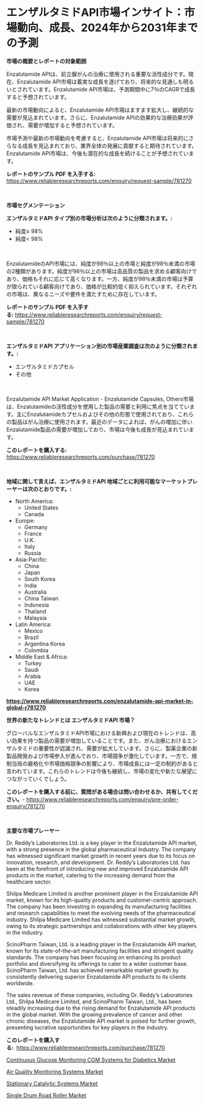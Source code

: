 <p><h1>エンザルタミドAPI市場インサイト：市場動向、成長、2024年から2031年までの予測</h1></p><p><strong>市場の概要とレポートの対象範囲</strong></p>
<p><p>Enzalutamide APIは、前立腺がんの治療に使用される重要な活性成分です。現在、Enzalutamide API市場は着実な成長を遂げており、将来的な見通しも明るいとされています。Enzalutamide API市場は、予測期間中に7％のCAGRで成長すると予想されています。</p><p>最新の市場動向によると、Enzalutamide API市場はますます拡大し、継続的な需要が見込まれています。さらに、Enzalutamide APIの効果的な治療効果が評価され、需要が増加すると予想されています。</p><p>市場予測や最新の市場動向を考慮すると、Enzalutamide API市場は将来的にさらなる成長を見込まれており、業界全体の発展に貢献すると期待されています。Enzalutamide API市場は、今後も潜在的な成長を続けることが予想されています。</p></p>
<p><strong>レポートのサンプル PDF を入手する:</strong> <a href="https://www.reliableresearchreports.com/enquiry/request-sample/781270">https://www.reliableresearchreports.com/enquiry/request-sample/781270</a></p>
<p>&nbsp;</p>
<p><strong>市場セグメンテーション</strong></p>
<p><strong>エンザルタミドAPI タイプ別の市場分析は次のように分類されます。:</strong></p>
<p><ul><li>純度≥ 98%</li><li>純度< 98%</li></ul></p>
<p>&nbsp;</p>
<p><p>EnzalutamideのAPI市場には、純度が98％以上の市場と純度が98％未満の市場の2種類があります。純度が98％以上の市場は高品質の製品を求める顧客向けであり、価格もそれに応じて高くなります。一方、純度が98％未満の市場は予算が限られている顧客向けであり、価格が比較的低く抑えられています。それぞれの市場は、異なるニーズや要件を満たすために存在しています。</p></p>
<p><strong>レポートのサンプル PDF を入手する:</strong>&nbsp;<a href="https://www.reliableresearchreports.com/enquiry/request-sample/781270">https://www.reliableresearchreports.com/enquiry/request-sample/781270</a></p>
<p>&nbsp;</p>
<p><strong> エンザルタミドAPI アプリケーション別の市場産業調査は次のように分類されます。:</strong></p>
<p><ul><li>エンザルタミドカプセル</li><li>その他</li></ul></p>
<p>&nbsp;</p>
<p><p>Enzalutamide API Market Application - Enzalutamide Capsules, Others市場は、Enzalutamideの活性成分を使用した製品の需要と利用に焦点を当てています。主にEnzalutamideカプセルおよびその他の形態で使用されており、これらの製品はがん治療に使用されます。最近のデータによれば、がんの増加に伴いEnzalutamide製品の需要が増加しており、市場は今後も成長が見込まれています。</p></p>
<p><strong>このレポートを購入する:</strong>&nbsp; <a href="https://www.reliableresearchreports.com/purchase/781270">https://www.reliableresearchreports.com/purchase/781270</a></p>
<p>&nbsp;</p>
<p><strong>地域に関して言えば、エンザルタミドAPI 地域ごとに利用可能なマーケットプレーヤーは次のとおりです。:</strong></p>
<p><ul>
    <li>
        North America:
        <ul>
            <li>United States</li>
            <li>Canada</li>
        </ul>
    </li>
    <li>
        Europe:
        <ul>
            <li>Germany</li>
            <li>France</li>
            <li>U.K.</li>
            <li>Italy</li>
            <li>Russia</li>
        </ul>
    </li>
    <li>
        Asia-Pacific:
        <ul>
            <li>China</li>
            <li>Japan</li>
            <li>South Korea</li>
            <li>India</li>
            <li>Australia</li>
            <li>China Taiwan</li>
            <li>Indonesia</li>
            <li>Thailand</li>
            <li>Malaysia</li>
        </ul>
    </li>
    <li>
        Latin America:
        <ul>
            <li>Mexico</li>
            <li>Brazil</li>
            <li>Argentina Korea</li>
            <li>Colombia</li>
        </ul>
    </li>
    <li>
        Middle East & Africa:
        <ul>
            <li>Turkey</li>
            <li>Saudi</li>
            <li>Arabia</li>
            <li>UAE</li>
            <li>Korea</li>
        </ul>
    </li>
    </ul></p>
<p><strong><a href="https://www.reliableresearchreports.com/enzalutamide-api-market-in-global-r781270">https://www.reliableresearchreports.com/enzalutamide-api-market-in-global-r781270</a></strong>&nbsp;</p>
<p><strong>世界の新たなトレンドとは エンザルタミドAPI 市場？</strong></p>
<p><p>グローバルなエンザルタミドAPI市場における新興および現在のトレンドは、高い効果を持つ製品の需要が増加していることです。また、がん治療におけるエンザルタミドの重要性が認識され、需要が拡大しています。さらに、製薬企業の新製品開発および市場参入が進んでおり、市場競争が激化しています。一方で、規制当局の厳格化や市場価格競争の影響により、市場成長には一定の制約があると言われています。これらのトレンドは今後も継続し、市場の変化や新たな展望につながっていくでしょう。</p></p>
<p><strong>このレポートを購入する前に、質問がある場合は問い合わせるか、共有してください。</strong>- <a href="https://www.reliableresearchreports.com/enquiry/pre-order-enquiry/781270">https://www.reliableresearchreports.com/enquiry/pre-order-enquiry/781270</a></p>
<p>&nbsp;</p>
<p><strong>主要な市場プレーヤー</strong></p>
<p><p>Dr. Reddy’s Laboratories Ltd. is a key player in the Enzalutamide API market, with a strong presence in the global pharmaceutical industry. The company has witnessed significant market growth in recent years due to its focus on innovation, research, and development. Dr. Reddy’s Laboratories Ltd. has been at the forefront of introducing new and improved Enzalutamide API products in the market, catering to the increasing demand from the healthcare sector.</p><p>Shilpa Medicare Limited is another prominent player in the Enzalutamide API market, known for its high-quality products and customer-centric approach. The company has been investing in expanding its manufacturing facilities and research capabilities to meet the evolving needs of the pharmaceutical industry. Shilpa Medicare Limited has witnessed substantial market growth, owing to its strategic partnerships and collaborations with other key players in the industry.</p><p>ScinoPharm Taiwan, Ltd. is a leading player in the Enzalutamide API market, known for its state-of-the-art manufacturing facilities and stringent quality standards. The company has been focusing on enhancing its product portfolio and diversifying its offerings to cater to a wider customer base. ScinoPharm Taiwan, Ltd. has achieved remarkable market growth by consistently delivering superior Enzalutamide API products to its clients worldwide.</p><p>The sales revenue of these companies, including Dr. Reddy’s Laboratories Ltd., Shilpa Medicare Limited, and ScinoPharm Taiwan, Ltd., has been steadily increasing due to the rising demand for Enzalutamide API products in the global market. With the growing prevalence of cancer and other chronic diseases, the Enzalutamide API market is poised for further growth, presenting lucrative opportunities for key players in the industry.</p></p>
<p><strong>このレポートを購入する:</strong>&nbsp;&nbsp;<a href="https://www.reliableresearchreports.com/purchase/781270">https://www.reliableresearchreports.com/purchase/781270</a></p>
<p><p><a href="https://florentine-yuzu-f42.notion.site/Continuous-Glucose-Monitoring-CGM-Systems-for-Diabetics-Market-Competitive-Analysis-Market-Trends--3feaa4132b1c415183df88ecc811e989">Continuous Glucose Monitoring CGM Systems for Diabetics Market</a></p><p><a href="https://github.com/kosella/Market-Research-Report-List-2/blob/main/air-quality-monitoring-systems-market.md">Air Quality Monitoring Systems Market</a></p><p><a href="https://github.com/nathandecarvalho/Market-Research-Report-List-3/blob/main/stationary-catalytic-systems-market.md">Stationary Catalytic Systems Market</a></p><p><a href="https://view.publitas.com/reportprime-1/single-drum-road-roller-market-analysis-and-sze-forecasted-for-period-from-2024-to-2031/">Single Drum Road Roller Market</a></p></p>
